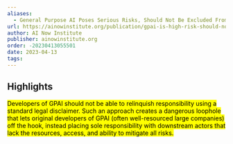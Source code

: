 ```yaml
---
aliases:
  - General Purpose AI Poses Serious Risks, Should Not Be Excluded From the EU's AI Act
url: https://ainowinstitute.org/publication/gpai-is-high-risk-should-not-be-excluded-from-eu-ai-act
author: AI Now Institute
publisher: ainowinstitute.org
order: -20230413055501
date: 2023-04-13
tags:
---
```


## Highlights
<mark>Developers of GPAI should not be able to relinquish responsibility using a standard legal disclaimer. Such an approach creates a dangerous loophole that lets original developers of GPAI (often well-resourced large companies) off the hook, instead placing sole responsibility with downstream actors that lack the resources, access, and ability to mitigate all risks.</mark>

